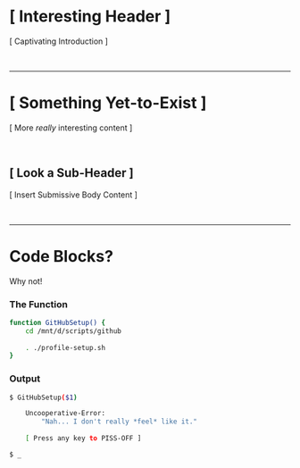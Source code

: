 # [ Interesting Header ]

[ Captivating Introduction ]


<br />

---

# [ Something Yet-to-Exist ]

[ More *really* interesting content ]


<br />

## [ Look a Sub-Header ]

[ Insert Submissive Body Content ]


<br />

---

# Code Blocks?

Why not!

### The Function
```bash
function GitHubSetup() {
    cd /mnt/d/scripts/github
    
    . ./profile-setup.sh
}
```

### Output
```bash
$ GitHubSetup($1)

    Uncooperative-Error:
        "Nah... I don't really *feel* like it."
        
    [ Press any key to PISS-OFF ]

$ _
```
